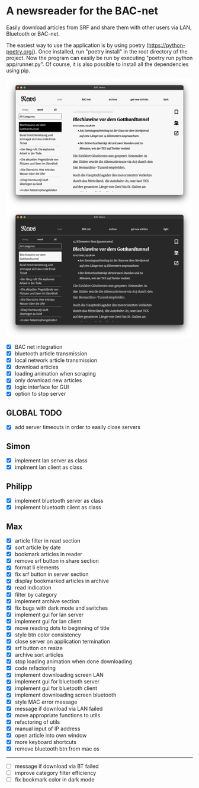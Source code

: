 # A newsreader for the BAC-net

Easily download articles from SRF and share them with other users via LAN, Bluetooth or BAC-net.

The easiest way to use the application is by using poetry (https://python-poetry.org/).
Once installed, run "poetry install" in the root directory of the project. 
Now the program can easily be run by executing "poetry run python app/runner.py".
Of course, it is also possible to install all the dependencies using pip.

![light](screen1.png)
![dark](screen2.png)

- [x] BAC net integration
- [x] bluetooth article transmission
- [x] local network article transmission
- [x] download articles
- [x] loading animation when scraping
- [x] only download new articles
- [x] logic interface for GUI
- [x] option to stop server

## GLOBAL TODO
- [x] add server timeouts in order to easily close servers

## Simon
- [x] implement lan server as class
- [x] implment lan client as class

## Philipp
- [x] implement bluetooth server as class
- [x] implement bluetooth client as class

## Max
- [x] article filter in read section
- [x] sort article by date
- [x] bookmark articles in reader
- [x] remove srf button in share section
- [x] format li elements
- [x] fix srf button in server section
- [x] display bookmarked articles in archive
- [x] read indication
- [x] filter by category
- [x] implement archive section
- [x] fix bugs with dark mode and switches
- [x] implement gui for lan server
- [x] implement gui for lan client
- [x] move reading dots to beginning of title  
- [x] style btn color consistency
- [x] close server on application termination
- [x] srf button on resize    
- [x] archive sort articles  
- [x] stop loading animation when done downloading
- [x] code refactoring
- [x] implement downloading screen LAN
- [x] implement gui for bluetooth server
- [x] implement gui for bluetooth client
- [x] implement downloading screen bluetooth
- [x] style MAC error message
- [x] message if download via LAN failed
- [x] move appropriate functions to utils
- [x] refactoring of utils
- [x] manual input of IP address
- [x] open article into own window
- [x] more keyboard shortcuts
- [x] remove bluetooth btn from mac os
---
- [ ] message if download via BT failed  
- [ ] improve category filter efficiency
- [ ] fix bookmark color in dark mode  
